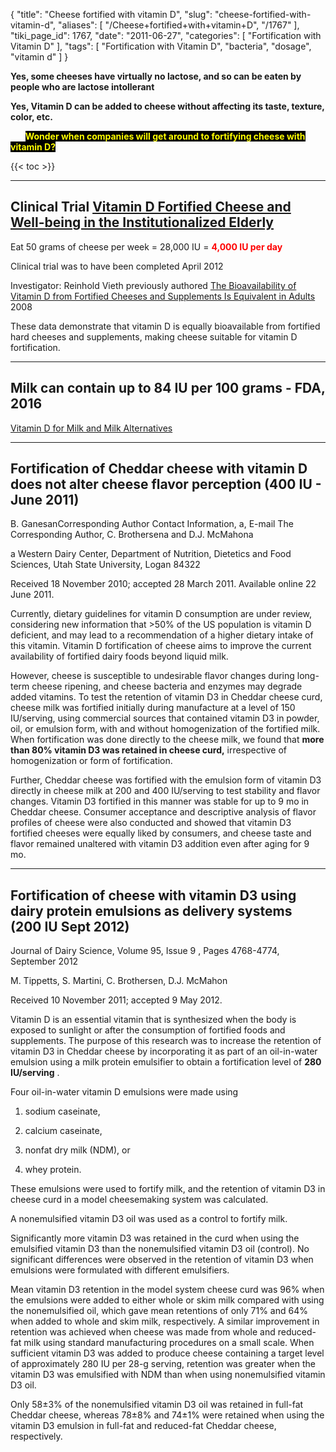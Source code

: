 {
    "title": "Cheese fortified with vitamin D",
    "slug": "cheese-fortified-with-vitamin-d",
    "aliases": [
        "/Cheese+fortified+with+vitamin+D",
        "/1767"
    ],
    "tiki_page_id": 1767,
    "date": "2011-06-27",
    "categories": [
        "Fortification with Vitamin D"
    ],
    "tags": [
        "Fortification with Vitamin D",
        "bacteria",
        "dosage",
        "vitamin d"
    ]
}


**Yes, some cheeses have virtually no lactose, and so can be eaten by people who are lactose intollerant** 

 **Yes, Vitamin D can be added to cheese without affecting its taste, texture, color, etc.** 

&nbsp; &nbsp; &nbsp; **<span style="color:yellow;background-color: black;">Wonder when companies will get around to fortifying cheese with vitamin D?</span>** 

{{< toc >}}

---

## Clinical Trial [Vitamin D Fortified Cheese and Well-being in the Institutionalized Elderly](http://clinicaltrials.gov/ct2/show/NCT01555424)

Eat 50 grams of cheese per week = 28,000 IU = **<span style="color:#F00;">4,000 IU per day</span>** 

Clinical trial was to have been completed April 2012 

Investigator: Reinhold Vieth previously authored [The Bioavailability of Vitamin D from Fortified Cheeses and Supplements Is Equivalent in Adults](http://jn.nutrition.org/content/138/7/1365.abstract?related-urls=yes&legid=nutrition;138/7/1365) 2008

These data demonstrate that vitamin D is equally bioavailable from fortified hard cheeses and supplements, making cheese suitable for vitamin D fortification.

---

## Milk can contain up to 84 IU per 100 grams - FDA, 2016

[Vitamin D for Milk and Milk Alternatives](https://www.fda.gov/Food/IngredientsPackagingLabeling/FoodAdditivesIngredients/ucm510522.htm)

---

## Fortification of Cheddar cheese with vitamin D does not alter cheese flavor perception (400 IU - June 2011)

B. GanesanCorresponding Author Contact Information, a, E-mail The Corresponding Author, C. Brothersena and D.J. McMahona

a Western Dairy Center, Department of Nutrition, Dietetics and Food Sciences, Utah State University, Logan 84322

Received 18 November 2010; accepted 28 March 2011. Available online 22 June 2011.

Currently, dietary guidelines for vitamin D consumption are under review, considering new information that >50% of the US population is vitamin D deficient, and may lead to a recommendation of a higher dietary intake of this vitamin. Vitamin D fortification of cheese aims to improve the current availability of fortified dairy foods beyond liquid milk. 

However, cheese is susceptible to undesirable flavor changes during long-term cheese ripening, and cheese bacteria and enzymes may degrade added vitamins. To test the retention of vitamin D3 in Cheddar cheese curd, cheese milk was fortified initially during manufacture at a level of 150 IU/serving, using commercial sources that contained vitamin D3 in powder, oil, or emulsion form, with and without homogenization of the fortified milk. When fortification was done directly to the cheese milk, we found that  **more than 80% vitamin D3 was retained in cheese curd,**  irrespective of homogenization or form of fortification. 

Further, Cheddar cheese was fortified with the emulsion form of vitamin D3 directly in cheese milk at 200 and 400 IU/serving to test stability and flavor changes. Vitamin D3 fortified in this manner was stable for up to 9 mo in Cheddar cheese. Consumer acceptance and descriptive analysis of flavor profiles of cheese were also conducted and showed that vitamin D3 fortified cheeses were equally liked by consumers, and cheese taste and flavor remained unaltered with vitamin D3 addition even after aging for 9 mo.

---

## Fortification of cheese with vitamin D3 using dairy protein emulsions as delivery systems (200 IU Sept 2012)

Journal of Dairy Science, Volume 95, Issue 9 , Pages 4768-4774, September 2012

M. Tippetts, S. Martini, C. Brothersen, D.J. McMahon

Received 10 November 2011; accepted 9 May 2012.

Vitamin D is an essential vitamin that is synthesized when the body is exposed to sunlight or after the consumption of fortified foods and supplements. The purpose of this research was to increase the retention of vitamin D3 in Cheddar cheese by incorporating it as part of an oil-in-water emulsion using a milk protein emulsifier to obtain a fortification level of  **280 IU/serving** . 

Four oil-in-water vitamin D emulsions were made using 

1. sodium caseinate, 

1. calcium caseinate, 

1. nonfat dry milk (NDM), or 

1. whey protein. 

These emulsions were used to fortify milk, and the retention of vitamin D3 in cheese curd in a model cheesemaking system was calculated. 

A nonemulsified vitamin D3 oil was used as a control to fortify milk. 

Significantly more vitamin D3 was retained in the curd when using the emulsified vitamin D3 than the nonemulsified vitamin D3 oil (control). No significant differences were observed in the retention of vitamin D3 when emulsions were formulated with different emulsifiers. 

Mean vitamin D3 retention in the model system cheese curd was 96% when the emulsions were added to either whole or skim milk compared with using the nonemulsified oil, which gave mean retentions of only 71% and 64% when added to whole and skim milk, respectively. A similar improvement in retention was achieved when cheese was made from whole and reduced-fat milk using standard manufacturing procedures on a small scale. When sufficient vitamin D3 was added to produce cheese containing a target level of approximately 280 IU per 28-g serving, retention was greater when the vitamin D3 was emulsified with NDM than when using nonemulsified vitamin D3 oil. 

Only 58±3% of the nonemulsified vitamin D3 oil was retained in full-fat Cheddar cheese, whereas 78±8% and 74±1% were retained when using the vitamin D3 emulsion in full-fat and reduced-fat Cheddar cheese, respectively.